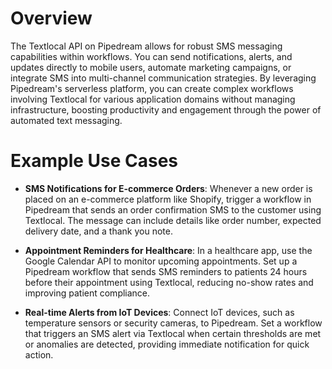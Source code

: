# Overview

The Textlocal API on Pipedream allows for robust SMS messaging capabilities within workflows. You can send notifications, alerts, and updates directly to mobile users, automate marketing campaigns, or integrate SMS into multi-channel communication strategies. By leveraging Pipedream's serverless platform, you can create complex workflows involving Textlocal for various application domains without managing infrastructure, boosting productivity and engagement through the power of automated text messaging.

# Example Use Cases

- **SMS Notifications for E-commerce Orders**: Whenever a new order is placed on an e-commerce platform like Shopify, trigger a workflow in Pipedream that sends an order confirmation SMS to the customer using Textlocal. The message can include details like order number, expected delivery date, and a thank you note.

- **Appointment Reminders for Healthcare**: In a healthcare app, use the Google Calendar API to monitor upcoming appointments. Set up a Pipedream workflow that sends SMS reminders to patients 24 hours before their appointment using Textlocal, reducing no-show rates and improving patient compliance.

- **Real-time Alerts from IoT Devices**: Connect IoT devices, such as temperature sensors or security cameras, to Pipedream. Set a workflow that triggers an SMS alert via Textlocal when certain thresholds are met or anomalies are detected, providing immediate notification for quick action.
